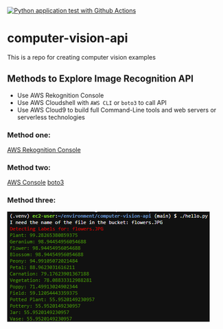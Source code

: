 [![Python application test with Github Actions](https://github.com/shuchang/computer-vision-api/actions/workflows/main.yml/badge.svg)](https://github.com/shuchang/computer-vision-api/actions/workflows/main.yml)
# computer-vision-api

This is a repo for creating computer vision examples

## Methods to Explore Image Recognition API

* Use AWS Rekognition Console
* Use AWS Cloudshell with `AWS CLI` or `boto3` to call API
* Use AWS Cloud9 to build full Command-Line tools and web servers or serverless technologies

### Method one:
[AWS Rekognition Console](https://us-east-2.console.aws.amazon.com/rekognition/home?region=us-east-2#/label-detection)

### Method two:
[AWS Console](https://us-east-2.console.aws.amazon.com/console/home?region=us-east-2)
[boto3](https://boto3.amazonaws.com/v1/documentation/api/latest/reference/services/rekognition.html#Rekognition.Client.detect_labels)

### Method three:
![CLI](https://github.com/shuchang/computer-vision-api/blob/main/images/cli.png)
